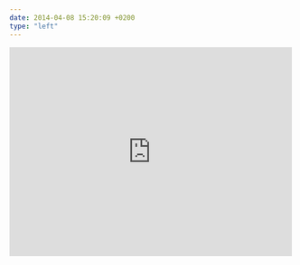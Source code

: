 ```yaml
---
date: 2014-04-08 15:20:09 +0200
type: "left"
---
```

<iframe src="https://www.facebook.com/plugins/post.php?href=https%3A%2F%2Fwww.facebook.com%2Fphoto.php%3Ffbid%3D10152172772279865%26set%3Da.10150382045299865.355740.580174864%26type%3D3&width=500" width="500" height="371" style="border:none;overflow:hidden" scrolling="no" frameborder="0" allowTransparency="true"></iframe>
